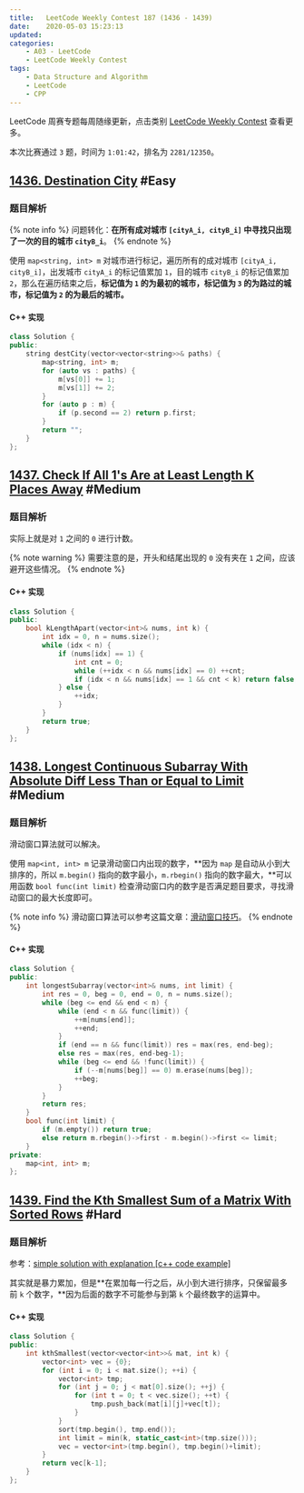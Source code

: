 ```yaml
---
title:   LeetCode Weekly Contest 187 (1436 - 1439)
date:    2020-05-03 15:23:13
updated:
categories:
    - A03 - LeetCode
    - LeetCode Weekly Contest
tags:
    - Data Structure and Algorithm
    - LeetCode
    - CPP
---
```


LeetCode 周赛专题每周随缘更新，点击类别 [LeetCode Weekly Contest](/categories/LeetCode-Weekly-Contest/) 查看更多。

本次比赛通过 `3` 题，时间为 `1:01:42`，排名为 `2281/12350`。

<!-- more -->

## [1436. Destination City](https://leetcode.com/contest/weekly-contest-187/problems/destination-city/) #Easy

### 题目解析

{% note info %}
问题转化：**在所有成对城市 `[cityA_i, cityB_i]` 中寻找只出现了一次的目的城市 `cityB_i`**。
{% endnote %}

使用 `map<string, int> m` 对城市进行标记，遍历所有的成对城市 `[cityA_i, cityB_i]`，出发城市 `cityA_i` 的标记值累加 `1`，目的城市 `cityB_i` 的标记值累加 `2`，那么在遍历结束之后，**标记值为 `1` 的为最初的城市，标记值为 `3` 的为路过的城市，标记值为 `2` 的为最后的城市。**

#### C++ 实现

```cpp
class Solution {
public:
    string destCity(vector<vector<string>>& paths) {
        map<string, int> m;
        for (auto vs : paths) {
            m[vs[0]] += 1;
            m[vs[1]] += 2;
        }
        for (auto p : m) {
            if (p.second == 2) return p.first;
        }
        return "";
    }
};
```

## [1437. Check If All 1's Are at Least Length K Places Away](https://leetcode.com/contest/weekly-contest-187/problems/check-if-all-1s-are-at-least-length-k-places-away/) #Medium

### 题目解析

实际上就是对 `1` 之间的 `0` 进行计数。

{% note warning %}
需要注意的是，开头和结尾出现的 `0` 没有夹在 `1` 之间，应该避开这些情况。
{% endnote %}

#### C++ 实现

```cpp
class Solution {
public:
    bool kLengthApart(vector<int>& nums, int k) {
        int idx = 0, n = nums.size();
        while (idx < n) {
            if (nums[idx] == 1) {
                int cnt = 0;
                while (++idx < n && nums[idx] == 0) ++cnt;
                if (idx < n && nums[idx] == 1 && cnt < k) return false;
            } else {
                ++idx;
            }
        }
        return true;
    }
};
```

## [1438. Longest Continuous Subarray With Absolute Diff Less Than or Equal to Limit](https://leetcode.com/contest/weekly-contest-187/problems/longest-continuous-subarray-with-absolute-diff-less-than-or-equal-to-limit) #Medium

### 题目解析

滑动窗口算法就可以解决。

使用 `map<int, int> m` 记录滑动窗口内出现的数字，**因为 `map` 是自动从小到大排序的，所以 `m.begin()` 指向的数字最小，`m.rbegin()` 指向的数字最大，**可以用函数 `bool func(int limit)` 检查滑动窗口内的数字是否满足题目要求，寻找滑动窗口的最大长度即可。

{% note info %}
滑动窗口算法可以参考这篇文章：[滑动窗口技巧](https://labuladong.gitbook.io/algo/suan-fa-si-wei-xi-lie/hua-dong-chuang-kou-ji-qiao)。
{% endnote %}

#### C++ 实现

```cpp
class Solution {
public:
    int longestSubarray(vector<int>& nums, int limit) {
        int res = 0, beg = 0, end = 0, n = nums.size();
        while (beg <= end && end < n) {
            while (end < n && func(limit)) {
                ++m[nums[end]];
                ++end;
            }
            if (end == n && func(limit)) res = max(res, end-beg);
            else res = max(res, end-beg-1);
            while (beg <= end && !func(limit)) {
                if (--m[nums[beg]] == 0) m.erase(nums[beg]);
                ++beg;
            }
        }
        return res;
    }
    bool func(int limit) {
        if (m.empty()) return true;
        else return m.rbegin()->first - m.begin()->first <= limit;
    }
private:
    map<int, int> m;
};
```

## [1439. Find the Kth Smallest Sum of a Matrix With Sorted Rows](https://leetcode.com/contest/weekly-contest-187/problems/find-the-kth-smallest-sum-of-a-matrix-with-sorted-rows/) #Hard

### 题目解析

参考：[simple solution with explanation [c++ code example]](https://leetcode.com/problems/find-the-kth-smallest-sum-of-a-matrix-with-sorted-rows/discuss/609707/simple-solution-with-explanation-c%2B%2B-code-example)

其实就是暴力累加，但是**在累加每一行之后，从小到大进行排序，只保留最多前 `k` 个数字，**因为后面的数字不可能参与到第 `k` 个最终数字的运算中。

#### C++ 实现

```cpp
class Solution {
public:
    int kthSmallest(vector<vector<int>>& mat, int k) {
        vector<int> vec = {0};
        for (int i = 0; i < mat.size(); ++i) {
            vector<int> tmp;
            for (int j = 0; j < mat[0].size(); ++j) {
                for (int t = 0; t < vec.size(); ++t) {
                    tmp.push_back(mat[i][j]+vec[t]);
                }
            }
            sort(tmp.begin(), tmp.end());
            int limit = min(k, static_cast<int>(tmp.size()));
            vec = vector<int>(tmp.begin(), tmp.begin()+limit);
        }
        return vec[k-1];
    }
};
```
